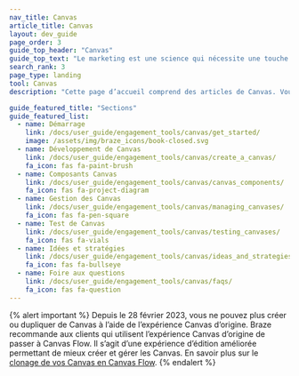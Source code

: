 ```yaml
---
nav_title: Canvas
article_title: Canvas
layout: dev_guide
page_order: 3
guide_top_header: "Canvas"
guide_top_text: "Le marketing est une science qui nécessite une touche artistique et des outils spécialisés. Le Canvas vous permet d’allier rigueur et créativité pour créer des expériences importantes, pertinentes et personnelles pour chaque client. <br> <br> Un Canvas est une interface simple, unifiée où les marketeurs peuvent implémenter des campagnes avec plusieurs messages et étapes pour créer un parcours cohérent puis comparer et optimiser ces expériences à l’aide d’une analyse complète pour l’ensemble de l’expérience utilisateur. <br> <br> Les articles suivants vous guideront dans la configuration d’un Canvas et vous permettront d’optimiser vos stratégies lors de la création d’expériences client. Vous pouvez également consulter notre <a href='https://learning.braze.com/canvas-course'>Cours d’apprentissage Braze Canvas</a> !<br><br>**Un Canvas est uniquement disponible pour les clients sur les contrats annuels. Si vous ne figurez pas sur le contrat, <a href='https://www.braze.com/contact/'>contactez Braze</a> pour savoir comment obtenir un Canvas.**"
search_rank: 3
page_type: landing
tool: Canvas
description: "Cette page d’accueil comprend des articles de Canvas. Vous trouverez ici des ressources sur la création de Canvas, ses composants, la gestion et le test des Canvas, ainsi que des idées et des stratégies."

guide_featured_title: "Sections"
guide_featured_list:
  - name: Démarrage
    link: /docs/user_guide/engagement_tools/canvas/get_started/
    image: /assets/img/braze_icons/book-closed.svg
  - name: Développement de Canvas
    link: /docs/user_guide/engagement_tools/canvas/create_a_canvas/
    fa_icon: fas fa-paint-brush
  - name: Composants Canvas
    link: /docs/user_guide/engagement_tools/canvas/canvas_components/
    fa_icon: fas fa-project-diagram 
  - name: Gestion des Canvas
    link: /docs/user_guide/engagement_tools/canvas/managing_canvases/
    fa_icon: fas fa-pen-square
  - name: Test de Canvas
    link: /docs/user_guide/engagement_tools/canvas/testing_canvases/
    fa_icon: fas fa-vials
  - name: Idées et stratégies
    link: /docs/user_guide/engagement_tools/canvas/ideas_and_strategies/
    fa_icon: fas fa-bullseye
  - name: Foire aux questions
    link: /docs/user_guide/engagement_tools/canvas/faqs/
    fa_icon: fas fa-question
---
```


{% alert important %}
Depuis le 28 février 2023, vous ne pouvez plus créer ou dupliquer de Canvas à l’aide de l’expérience Canvas d’origine. Braze recommande aux clients qui utilisent l’expérience Canvas d’origine de passer à Canvas Flow. Il s’agit d’une expérience d’édition améliorée permettant de mieux créer et gérer les Canvas. En savoir plus sur le [clonage de vos Canvas en Canvas Flow]({{site.baseurl}}/user_guide/engagement_tools/canvas/managing_canvases/cloning_canvases/).
{% endalert %}

<br>
